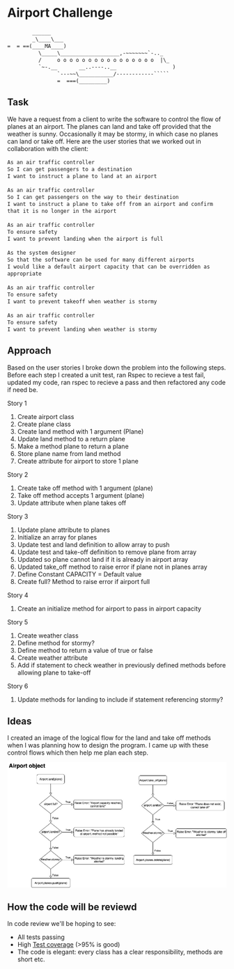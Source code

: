 Airport Challenge
=================

```
        ______
        _\____\___
=  = ==(____MA____)
          \_____\___________________,-~~~~~~~`-.._
          /     o o o o o o o o o o o o o o o o  |\_
          `~-.__       __..----..__                  )
                `---~~\___________/------------`````
                =  ===(_________)

```

Task
-----

We have a request from a client to write the software to control the flow of planes at an airport. The planes can land and take off provided that the weather is sunny. Occasionally it may be stormy, in which case no planes can land or take off.  Here are the user stories that we worked out in collaboration with the client:

```
As an air traffic controller 
So I can get passengers to a destination 
I want to instruct a plane to land at an airport

As an air traffic controller 
So I can get passengers on the way to their destination 
I want to instruct a plane to take off from an airport and confirm that it is no longer in the airport

As an air traffic controller 
To ensure safety 
I want to prevent landing when the airport is full 

As the system designer
So that the software can be used for many different airports
I would like a default airport capacity that can be overridden as appropriate

As an air traffic controller 
To ensure safety 
I want to prevent takeoff when weather is stormy 

As an air traffic controller 
To ensure safety 
I want to prevent landing when weather is stormy 
```
Approach
--------
Based on the user stories I broke down the problem into the following steps. Before each step I created a unit test, ran Rspec to recieve a test fail, updated my code, ran rspec to recieve a pass and then refactored any code if need be.

Story 1
1. Create airport class
2. Create plane class
3. Create land method with 1 argument (Plane)
4. Update land method to a return plane
5. Make a method plane to return a plane
6. Store plane name from land method
7. Create attribute for airport to store 1 plane

Story 2
1. Create take off method with 1 argument (plane)
2. Take off method accepts 1 argument (plane)
3. Update attribute when plane takes off

Story 3
1. Update plane attribute to planes
2. Initialize an array for planes
3. Update test and land definition to allow array to push
4. Update test and take-off definition to remove plane from array
5. Updated so plane cannot land if it is already in airport array
6. Updated take_off method to raise error if plane not in planes array
7. Define Constant CAPACITY = Default value
8. Create full? Method to raise error if airport full

Story 4
1. Create an initialize method for airport to pass in airport capacity

Story 5
1. Create weather class
2. Define method for stormy?
3. Define method to return a value of true or false
4. Create weather attribute
5. Add if statement to check weather in previously defined methods before allowing plane to take-off

Story 6
1. Update methods for landing to include if statement referencing stormy?

Ideas
-----

I created an image of the logical flow for the land and take off methods when I was planning how to design the program. I came up with these control flows which then help me plan each step.

![flow diagram](https://raw.githubusercontent.com/DavidStewartLDN/airport_challenge/master/airport_challenge.jpg)

How the code will be reviewd
-----------------------------

In code review we'll be hoping to see:

* All tests passing
* High [Test coverage](https://github.com/makersacademy/course/blob/master/pills/test_coverage.md) (>95% is good)
* The code is elegant: every class has a clear responsibility, methods are short etc. 
